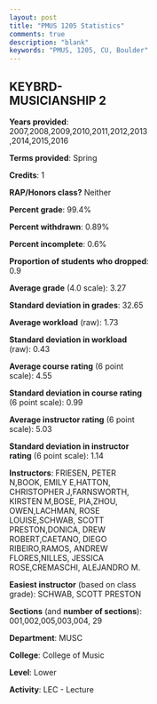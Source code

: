 ```yaml
---
layout: post
title: "PMUS 1205 Statistics"
comments: true
description: "blank"
keywords: "PMUS, 1205, CU, Boulder"
--- 
```

<head>
<script src="https://ajax.googleapis.com/ajax/libs/jquery/2.1.3/jquery.min.js"></script>
<script src="https://dl.dropboxusercontent.com/s/pc42nxpaw1ea4o9/highcharts.js?dl=0"></script>
<!-- <script src="../assets/js/highcharts.js"></script> -->
<style type="text/css">@font-face {
	font-family: "Bebas Neue";
	src: url(https://www.filehosting.org/file/details/544349/BebasNeue%20Regular.otf) format("opentype");
	}
	h1.Bebas { 
		font-family: "Bebas Neue", Verdana, Tahoma;
	}
</style>
</head>
<body>
	<div id="container" style="float: right; width: 45%; height: 88%; margin-left: 2.5%; margin-right: 2.5%;"></div>
	<script language="JavaScript">
		$(document).ready(function() {
		var chart = {type: 'column'};
		var title = {text: 'Grade Distribution'};
		var xAxis = {categories: ['A','B','C','D','F'],crosshair: true};
		var yAxis = {min: 0,title: {text: 'Percentage'}};
		var tooltip = {headerFormat: '<center><b><span style="font-size:20px">{point.key}</span></b></center>',
		               pointFormat: '<td style="padding:0"><b>{point.y:.1f}%</b></td>',
		               footerFormat: '</table>',shared: true,useHTML: true};
		var plotOptions = {column: {pointPadding: 0.0,borderWidth: 0}};  
		var credits = {enabled: false};var series= [{name: 'Percent',data: [51.22,34.45,10.06,2.13,2.13,]}];
		var json = {};
		json.chart = chart;
		json.title = title;
		json.tooltip = tooltip;
		json.xAxis = xAxis;
		json.yAxis = yAxis;  
		json.series = series;
		json.plotOptions = plotOptions;  
		json.credits = credits;
		$('#container').highcharts(json);
	});
	</script>
</body>
			   
## KEYBRD-MUSICIANSHIP 2

**Years provided**: 2007,2008,2009,2010,2011,2012,2013,2014,2015,2016

**Terms provided**: Spring

**Credits**: 1

**RAP/Honors class?** Neither

**Percent grade**: 99.4%

**Percent withdrawn**: 0.89%

**Percent incomplete**: 0.6%

**Proportion of students who dropped**: 0.9

**Average grade** (4.0 scale): 3.27

**Standard deviation in grades**: 32.65

**Average workload** (raw): 1.73

**Standard deviation in workload** (raw): 0.43

**Average course rating** (6 point scale): 4.55

**Standard deviation in course rating** (6 point scale): 0.99

**Average instructor rating** (6 point scale): 5.03

**Standard deviation in instructor rating** (6 point scale): 1.14

**Instructors**: FRIESEN, PETER N,BOOK, EMILY E,HATTON, CHRISTOPHER J,FARNSWORTH, KIRSTEN M,BOSE, PIA,ZHOU, OWEN,LACHMAN, ROSE LOUISE,SCHWAB, SCOTT PRESTON,DONICA, DREW ROBERT,CAETANO, DIEGO RIBEIRO,RAMOS, ANDREW FLORES,NILLES, JESSICA ROSE,CREMASCHI, ALEJANDRO M.

**Easiest instructor** (based on class grade): SCHWAB, SCOTT PRESTON

**Sections** (and **number of sections**): 001,002,005,003,004, 29

**Department**: MUSC

**College**: College of Music

**Level**: Lower

**Activity**: LEC - Lecture